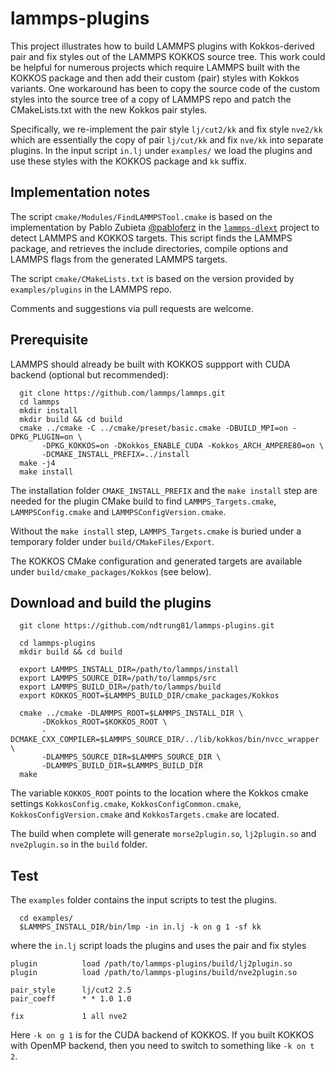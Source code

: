 # lammps-plugins

This project illustrates how to build LAMMPS plugins with Kokkos-derived pair and fix styles out of the LAMMPS KOKKOS source tree. This work could be helpful for numerous projects which require LAMMPS built with the KOKKOS package and then add their custom (pair) styles with Kokkos variants.  One workaround has been to copy the source code of the custom styles into the source tree of a copy of LAMMPS repo and patch the CMakeLists.txt with the new Kokkos pair styles. 

Specifically, we re-implement the pair style `lj/cut2/kk` and fix style `nve2/kk` which are essentially the copy of pair `lj/cut/kk` and fix `nve/kk` into separate plugins.  In the input script `in.lj` under `examples/` we load the plugins and use these styles with the KOKKOS package and `kk` suffix.

## Implementation notes

The script `cmake/Modules/FindLAMMPSTool.cmake` is based on the implementation by Pablo Zubieta [@pabloferz](https://github.com/pabloferz) in the [`lammps-dlext`](https://github.com/SSAGESLabs/lammps-dlext) project to detect LAMMPS and KOKKOS targets. This script finds the LAMMPS package, and retrieves the include directories, compile options and LAMMPS flags from the generated LAMMPS targets.

The script `cmake/CMakeLists.txt` is based on the version provided by `examples/plugins` in the LAMMPS repo.

Comments and suggestions via pull requests are welcome.

## Prerequisite

LAMMPS should already be built with KOKKOS suppport with CUDA backend (optional but recommended):

```
  git clone https://github.com/lammps/lammps.git
  cd lammps
  mkdir install
  mkdir build && cd build
  cmake ../cmake -C ../cmake/preset/basic.cmake -DBUILD_MPI=on -DPKG_PLUGIN=on \
       -DPKG_KOKKOS=on -DKokkos_ENABLE_CUDA -Kokkos_ARCH_AMPERE80=on \
       -DCMAKE_INSTALL_PREFIX=../install
  make -j4
  make install
```

The installation folder `CMAKE_INSTALL_PREFIX` and the `make install` step are needed for the plugin CMake build to find `LAMMPS_Targets.cmake`, `LAMMPSConfig.cmake` and `LAMMPSConfigVersion.cmake`.

Without the `make install` step,  `LAMMPS_Targets.cmake` is buried under a temporary folder under `build/CMakeFiles/Export`.

The KOKKOS CMake configuration and generated targets are available under `build/cmake_packages/Kokkos` (see below).

## Download and build the plugins

```
  git clone https://github.com/ndtrung81/lammps-plugins.git

  cd lammps-plugins
  mkdir build && cd build

  export LAMMPS_INSTALL_DIR=/path/to/lammps/install
  export LAMMPS_SOURCE_DIR=/path/to/lammps/src
  export LAMMPS_BUILD_DIR=/path/to/lammps/build
  export KOKKOS_ROOT=$LAMMPS_BUILD_DIR/cmake_packages/Kokkos

  cmake ../cmake -DLAMMPS_ROOT=$LAMMPS_INSTALL_DIR \
       -DKokkos_ROOT=$KOKKOS_ROOT \
       -DCMAKE_CXX_COMPILER=$LAMMPS_SOURCE_DIR/../lib/kokkos/bin/nvcc_wrapper \
       -DLAMMPS_SOURCE_DIR=$LAMMPS_SOURCE_DIR \
       -DLAMMPS_BUILD_DIR=$LAMMPS_BUILD_DIR
  make
```


The variable `KOKKOS_ROOT` points to the location where the Kokkos cmake settings `KokkosConfig.cmake`, `KokkosConfigCommon.cmake`, `KokkosConfigVersion.cmake` and `KokkosTargets.cmake` are located.

The build when complete will generate `morse2plugin.so`, `lj2plugin.so` and `nve2plugin.so` in the `build` folder.

## Test

The `examples` folder contains the input scripts to test the plugins.

```
  cd examples/
  $LAMMPS_INSTALL_DIR/bin/lmp -in in.lj -k on g 1 -sf kk
```

where the `in.lj` script loads the plugins and uses the pair and fix styles

```
plugin          load /path/to/lammps-plugins/build/lj2plugin.so
plugin          load /path/to/lammps-plugins/build/nve2plugin.so

pair_style      lj/cut2 2.5
pair_coeff      * * 1.0 1.0

fix             1 all nve2
```

Here `-k on g 1` is for the CUDA backend of KOKKOS. If you built KOKKOS with OpenMP backend, then you need to switch to something like `-k on t 2`.


